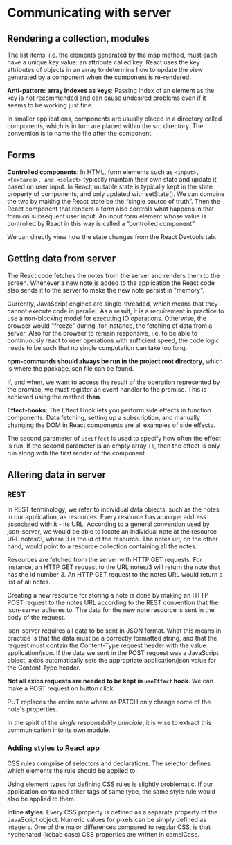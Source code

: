 # Communicating with server

## Rendering a collection, modules

The list items, i.e. the elements generated by the map method, must each have a unique key value: an attribute called key. React uses the key attributes of objects in an array to determine how to update the view generated by a component when the component is re-rendered. 

**Anti-pattern: array indexes as keys**: Passing index of an element as the key is not recommended and can cause undesired problems even if it seems to be working just fine. 

In smaller applications, components are usually placed in a directory called components, which is in turn are placed within the src directory. The convention is to name the file after the component.

## Forms

**Controlled components**: In HTML, form elements such as `<input>, <textarea>, and <select>` typically maintain their own state and update it based on user input. In React, mutable state is typically kept in the state property of components, and only updated with setState(). We can combine the two by making the React state be the “single source of truth”. Then the React component that renders a form also controls what happens in that form on subsequent user input. An input form element whose value is controlled by React in this way is called a “controlled component”.

We can directly view how the state changes from the React Devtools tab.

## Getting data from server

The React code fetches the notes from the server and renders them to the screen. Whenever a new note is added to the application the React code also sends it to the server to make the new note persist in "memory".

Currently, JavaScript engines are single-threaded, which means that they cannot execute code in parallel. As a result, it is a requirement in practice to use a non-blocking model for executing IO operations. Otherwise, the browser would "freeze" during, for instance, the fetching of data from a server. Also for the browser to remain responsive, i.e. to be able to continuously react to user operations with sufficient speed, the code logic needs to be such that no single computation can take too long.

**npm-commands should always be run in the project root directory**, which is where the package.json file can be found.

If, and when, we want to access the result of the operation represented by the promise, we must register an event handler to the promise. This is achieved using the method **then**. 

**Effect-hooks**: The Effect Hook lets you perform side effects in function components. Data fetching, setting up a subscription, and manually changing the DOM in React components are all examples of side effects.

The second parameter of `useEffect` is used to specify how often the effect is run. If the second parameter is an empty array `[]`, then the effect is only run along with the first render of the component.

## Altering data in server

### REST

In REST terminology, we refer to individual data objects, such as the notes in our application, as resources. Every resource has a unique address associated with it - its URL. According to a general convention used by json-server, we would be able to locate an individual note at the resource URL notes/3, where 3 is the id of the resource. The notes url, on the other hand, would point to a resource collection containing all the notes.

Resources are fetched from the server with HTTP GET requests. For instance, an HTTP GET request to the URL notes/3 will return the note that has the id number 3. An HTTP GET request to the notes URL would return a list of all notes.

Creating a new resource for storing a note is done by making an HTTP POST request to the notes URL according to the REST convention that the json-server adheres to. The data for the new note resource is sent in the body of the request.

json-server requires all data to be sent in JSON format. What this means in practice is that the data must be a correctly formatted string, and that the request must contain the Content-Type request header with the value application/json. If the data we sent in the POST request was a JavaScript object, axios automatically sets the appropriate application/json value for the Content-Type header.

**Not all axios requests are needed to be kept in `useEffect` hook**. We can make a POST request on button click.

PUT replaces the entire note where as PATCH only change some of the note's properties. 

In the spirit of the *single responsibility principle*, it is wise to extract this communication into its own module.

### Adding styles to React app

CSS rules comprise of selectors and declarations. The selector defines which elements the rule should be applied to.

Using element types for defining CSS rules is slightly problematic. If our application contained other tags of same type, the same style rule would also be applied to them.

**Inline styles**: Every CSS property is defined as a separate property of the JavaScript object. Numeric values for pixels can be simply defined as integers. One of the major differences compared to regular CSS, is that hyphenated (kebab case) CSS properties are written in camelCase.